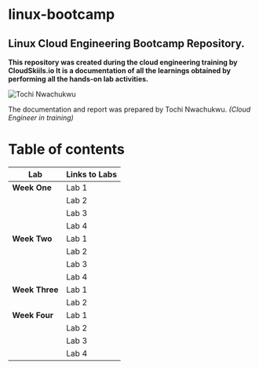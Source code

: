 # linux-bootcamp
## Linux Cloud Engineering Bootcamp Repository.

**This repository was created during the cloud engineering training by CloudSkiils.io It is a documentation of all the learnings obtained by performing all the hands-on lab activities.**



![Tochi Nwachukwu](https://qph.fs.quoracdn.net/main-thumb-363468156-200-bkuhczahdblibtryqswegieewlfptsdt.jpeg)


The documentation and report was prepared by Tochi Nwachukwu. *(Cloud Engineer in training)* 

# Table of contents


| Lab | Links to Labs |
| ----------- | ----------- |
| **Week One** | Lab 1  |
|  | Lab 2 |
|  | Lab 3 |
|  | Lab 4 |
| **Week Two** | Lab 1  |
|  | Lab 2 |
|  | Lab 3 |
|  | Lab 4 |
| **Week Three** | Lab 1  |
|  | Lab 2 |
| **Week Four** | Lab 1  |
|  | Lab 2 |
|  | Lab 3 |
|  | Lab 4 |
